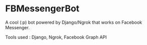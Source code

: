 # FBMessengerBot
A cool (:p) bot powered by Django/Ngrok that works on Facebook Messenger.

Tools used : Django, Ngrok, Facebook Graph API
